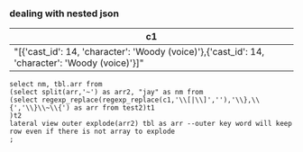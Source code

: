 ### dealing with nested json 
|c1|
|---|
|"[{'cast_id': 14, 'character': 'Woody (voice)'},{'cast_id': 14, 'character': 'Woody (voice)'}]"|

```
select nm, tbl.arr from 
(select split(arr,'~') as arr2, "jay" as nm from 
(select regexp_replace(regexp_replace(c1,'\\[|\\]',''),'\\},\\{','\\}\\~\\{') as arr from test2)t1
)t2
lateral view outer explode(arr2) tbl as arr --outer key word will keep row even if there is not array to explode
;
```
